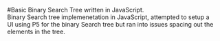 #Basic Binary Search Tree written in JavaScript.
<br>
Binary Search tree implemenetation in JavaScript, attempted to setup a
<br>
UI using P5 for the binary Search tree but ran into issues spacing out the 
elements in the tree. 